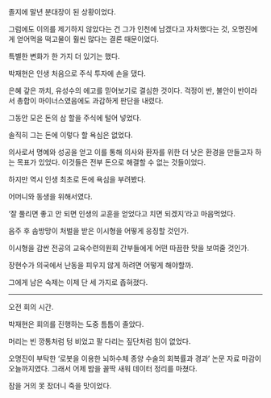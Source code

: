 졸지에 말년 분대장이 된 상황이었다.

그럼에도 이의를 제기하지 않았다는 건 그가 인천에 남겠다고 자처했다는 것, 오명진에게 얻어먹을 떡고물이 훨씬 많다는 결론 때문이었다.

특별한 변화가 한 가지 더 있기는 했다.

박재현은 인생 처음으로 주식 투자에 손을 댔다.

은혜 갚은 까치, 유성수의 에고를 믿어보기로 결심한 것이다. 걱정이 반, 불안이 반이라서 총합이 마이너스였음에도 과감하게 판단을 내렸다.

그동안 모은 돈의 삼 할을 주식에 털어 넣었다.

솔직히 그는 돈에 이렇다 할 욕심은 없었다.

의사로서 명예와 성공을 얻고 이를 통해 의사와 환자를 위한 더 낫은 환경을 만들고자 하는 목표가 있었다. 이것들은 전부 돈으로 해결할 수 없는 것들이었다.

하지만 역시 인생 최초로 돈에 욕심을 부려봤다.

어머니와 동생을 위해서였다.

‘잘 풀리면 좋고 안 되면 인생의 교훈을 얻었다고 치면 되겠지’라고 마음먹었다.

음주 후 솜방망이 처벌을 받은 이시형을 어떻게 응징할 것인가.

이시형을 감싼 전공의 교육수련의원회 간부들에게 어떤 따끔한 맛을 보여줄 것인가.

장현수가 의국에서 난동을 피우지 않게 하려면 어떻게 해야할까.

그에게 남은 숙제는 이제 단 세 가지로 좁혀졌다.

***

오전 회의 시간.

박재현은 회의를 진행하는 도중 틈틈이 졸았다.

머리는 빈 깡통처럼 텅 비었고 팔 다리는 짚단처럼 힘이 없었다.

오명진이 부탁한 ‘로봇을 이용한 뇌하수체 종양 수술의 회복률과 경과’ 논문 자료 마감이 오늘까지였다. 그래서 어제 밤을 꼴딱 새워 데이터 정리를 마쳤다.

잠을 거의 못 잤더니 죽을 맛이었다.
